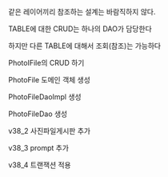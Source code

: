 같은 레이어끼리 참조하는 설계는 바람직하지 않다.

TABLE에 대한 CRUD는 하나의 DAO가 담당한다

하지만 다른 TABLE에 대해서 조회(참조)는 가능하다



PhotoIFile의 CRUD 하기

PhotoFile 도메인 객체 생성

PhotoFileDaoImpl 생성

PhotoFileDao 생성

v38_2 사진파일게시판 추가

v38_3 prompt 추가

v38_4 트랜잭션 적용  

